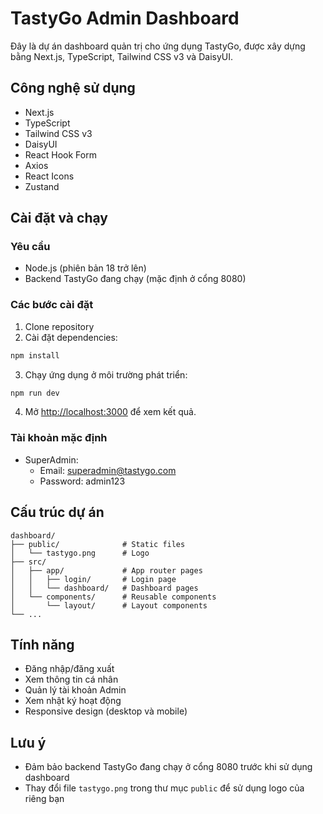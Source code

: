 # TastyGo Admin Dashboard

Đây là dự án dashboard quản trị cho ứng dụng TastyGo, được xây dựng bằng Next.js, TypeScript, Tailwind CSS v3 và DaisyUI.

## Công nghệ sử dụng

- Next.js
- TypeScript
- Tailwind CSS v3
- DaisyUI
- React Hook Form
- Axios
- React Icons
- Zustand

## Cài đặt và chạy

### Yêu cầu

- Node.js (phiên bản 18 trở lên)
- Backend TastyGo đang chạy (mặc định ở cổng 8080)

### Các bước cài đặt

1. Clone repository
2. Cài đặt dependencies:

```bash
npm install
```

3. Chạy ứng dụng ở môi trường phát triển:

```bash
npm run dev
```

4. Mở [http://localhost:3000](http://localhost:3000) để xem kết quả.

### Tài khoản mặc định

- SuperAdmin:
  - Email: superadmin@tastygo.com
  - Password: admin123

## Cấu trúc dự án

```
dashboard/
├── public/              # Static files
│   └── tastygo.png      # Logo
├── src/
│   ├── app/             # App router pages
│   │   ├── login/       # Login page
│   │   └── dashboard/   # Dashboard pages
│   └── components/      # Reusable components
│       └── layout/      # Layout components
└── ...
```

## Tính năng

- Đăng nhập/đăng xuất
- Xem thông tin cá nhân
- Quản lý tài khoản Admin
- Xem nhật ký hoạt động
- Responsive design (desktop và mobile)

## Lưu ý

- Đảm bảo backend TastyGo đang chạy ở cổng 8080 trước khi sử dụng dashboard
- Thay đổi file `tastygo.png` trong thư mục `public` để sử dụng logo của riêng bạn
